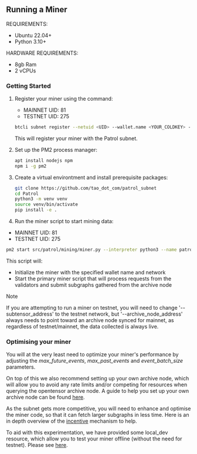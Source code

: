 ## Running a Miner

REQUIREMENTS:
- Ubuntu 22.04+
- Python 3.10+

HARDWARE REQUIREMENTS:
- 8gb Ram
- 2 vCPUs

### Getting Started

1. Register your miner using the command:
   - MAINNET UID: 81
   - TESTNET UID: 275
   ```sh
   btcli subnet register --netuid <UID> --wallet.name <YOUR_COLDKEY> --wallet.hotkey <YOUR_HOTKEY> --network <your_network (testnet or finney)>
   ```
   This will register your miner with the Patrol subnet.

2. Set up the PM2 process manager:
   ```sh
   apt install nodejs npm
   npm i -g pm2
   ```
   
3. Create a virtual environtment and install prerequisite packages:
   ```sh
   git clone https://github.com/tao_dot_com/patrol_subnet
   cd Patrol
   python3 -m venv venv
   source venv/bin/activate
   pip install -e .
   ```

4. Run the miner script to start mining data:
  - MAINNET UID: 81
  - TESTNET UID: 275
   
   ```sh
   pm2 start src/patrol/mining/miner.py --interpreter python3 --name patrol-miner -- --netuid <UID> --wallet_path <your_wallet_path> --coldkey <your_wallet_name>  --hotkey <your_wallet_hotkey_name> --subtensor_address <network address for (test | finney | local)> --archive_node_address <your archive node for data collection (always has to be mainnet)> --external_ip <your_external_ip address> --port <your_port | 8091> --max_future_events <number of event blocks to collect into the future> --max_past_events <number of event blocks to collect into the past> --event_batch_size <number of event blocks to query at the same time>
   ```
   This script will:
   - Initialize the miner with the specified wallet name and network
   - Start the primary miner script that will process requests from the validators and submit subgraphs gathered from the archive node

> [!NOTE]
> If you are attempting to run a miner on testnet, you will need to change '--subtensor_address' to the testnet network, but '--archive_node_address' always needs to point toward an archive node synced for mainnet, as regardless of testnet/mainnet, the data collected is always live.

### Optimising your miner

You will at the very least need to optimize your miner's performance by adjusting the *max_future_events*, *max_past_events* and *event_batch_size* parameters.

On top of this we also recommend setting up your own archive node, which will allow you to avoid any rate limits and/or competing for resources when querying the opentensor archive node. A guide to help you set up your own archive node can be found [here](https://docs.bittensor.com/subtensor-nodes/).

As the subnet gets more competitive, you will need to enhance and optimise the miner code, so that it can fetch larger subgraphs in less time. Here is an in depth overview of the [incentive](incentive.md) mechanism to help.

To aid with this experimentation, we have provided some local_dev resource, which allow you to test your miner offline (without the need for testnet). Please see [here](../src/local_dev/local_development.md).
